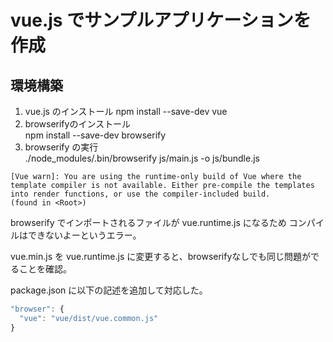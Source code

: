 # vue.js でサンプルアプリケーションを作成

## 環境構築

1. vue.js のインストール
npm install --save-dev vue
1. browserifyのインストール  
 npm install --save-dev browserify
1. browserify の実行  
./node_modules/.bin/browserify js/main.js -o js/bundle.js
``` 
[Vue warn]: You are using the runtime-only build of Vue where the template compiler is not available. Either pre-compile the templates into render functions, or use the compiler-included build. 
(found in <Root>)
```

browserify でインポートされるファイルが vue.runtime.js になるため
コンパイルはできないよーというエラー。

vue.min.js を vue.runtime.js に変更すると、browserifyなしでも同じ問題がでることを確認。

package.json に以下の記述を追加して対応した。

``` js
"browser": {
  "vue": "vue/dist/vue.common.js"
}
```

##